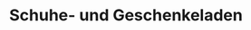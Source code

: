 ---
title: "Schuhe- und Geschenkeladen"
url: /koenigswartha/schuhe-und-geschenkeladen/
shop: Schuhe
---
